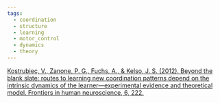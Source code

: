 ```yaml
---
tags:
  - coordination
  - structure
  - learning
  - motor_control
  - dynamics
  - theory
---
```


 [Kostrubiec, V., Zanone, P. G., Fuchs, A., & Kelso, J. S. (2012). Beyond the blank slate: routes to learning new coordination patterns depend on the intrinsic dynamics of the learner—experimental evidence and theoretical model. Frontiers in human neuroscience, 6, 222.](https://www.frontiersin.org/journals/human-neuroscience/articles/10.3389/fnhum.2012.00222/full)